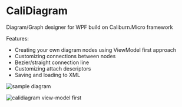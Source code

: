CaliDiagram
===========

Diagram/Graph designer for WPF build on Caliburn.Micro framework

Features:
* Creating your own diagram nodes using ViewModel first approach
* Customizing connections between nodes
* Bezier/straight connection line
* Customizing attach descriptors
* Saving and loading to XML

![sample diagram](https://cloud.githubusercontent.com/assets/3065454/5565103/b83c2e1e-8ee5-11e4-803a-992050d5fa0c.png)

![calidiagram view-model first](https://cloud.githubusercontent.com/assets/3065454/5696991/2711f360-99e4-11e4-808a-8a221aafcfd6.png)
